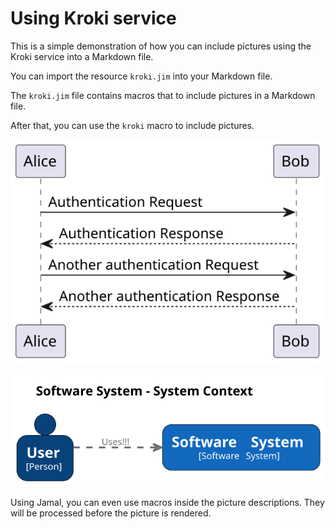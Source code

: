# Using Kroki service

This is a simple demonstration of how you can include pictures using the Kroki service into a Markdown file.

You can import the resource `kroki.jim` into your Markdown file.




The `kroki.jim` file contains macros that to include pictures in a Markdown file.

After that, you can use the `kroki` macro to include pictures.

![](KROKI_MD.svg)

![](STR.svg)

Using Jamal, you can even use macros inside the picture descriptions.
They will be processed before the picture is rendered.

